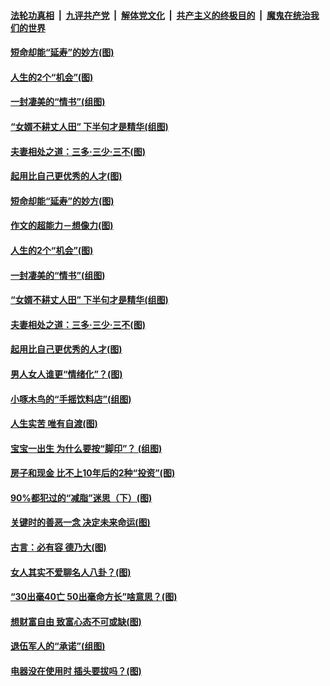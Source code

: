 

####  [法轮功真相](../../../../basic/blob/master/README.md?t=03301601) &nbsp;|&nbsp; [九评共产党](../../../../9ping.md/blob/master/README.md?t=03301601) &nbsp;|&nbsp; [解体党文化](../../../../jtdwh.md/blob/master/README.md?t=03301601)  &nbsp;|&nbsp; [共产主义的终极目的](../../../../gczydzjmd.md/blob/master/README.md?t=03301601) &nbsp;|&nbsp; [魔鬼在统治我们的世界](../../../../mgztzwmdsj.md/blob/master/README.md?t=03301601) 

#### [短命却能“延寿”的妙方(图)](../pages/p8/965789.md?t=03301601) 

#### [人生的2个“机会”(图)](../pages/p8/966530.md?t=03301601) 

#### [一封凄美的“情书”(组图)](../pages/p8/966518.md?t=03301601) 

#### [“女婿不耕丈人田” 下半句才是精华(组图)](../pages/p8/966916.md?t=03301601) 

#### [夫妻相处之道：三多‧三少‧三不(图)](../pages/p8/966524.md?t=03301601) 

#### [起用比自己更优秀的人才(图)](../pages/p8/966517.md?t=03301601) 

#### [短命却能“延寿”的妙方(图)](../pages/p8/965789.md?t=03301601) 

#### [作文的超能力－想像力(图)](../pages/p8/967109.md?t=03301601) 

#### [人生的2个“机会”(图)](../pages/p8/966530.md?t=03301601) 

#### [一封凄美的“情书”(组图)](../pages/p8/966518.md?t=03301601) 

#### [“女婿不耕丈人田” 下半句才是精华(组图)](../pages/p8/966916.md?t=03301601) 

#### [夫妻相处之道：三多‧三少‧三不(图)](../pages/p8/966524.md?t=03301601) 

#### [起用比自己更优秀的人才(图)](../pages/p8/966517.md?t=03301601) 

#### [男人女人谁更“情绪化”？(图)](../pages/p8/966962.md?t=03301601) 

#### [小啄木鸟的“手摇饮料店”(组图)](../pages/p8/966944.md?t=03301601) 

#### [人生实苦 唯有自渡(图)](../pages/p8/966742.md?t=03301601) 

#### [宝宝一出生 为什么要按“脚印”？ (组图)](../pages/p8/966495.md?t=03301601) 

#### [房子和现金 比不上10年后的2种“投资”(图)](../pages/p8/966881.md?t=03301601) 

#### [90%都犯过的“减脂”迷思（下）(图)](../pages/p8/966818.md?t=03301601) 

#### [关键时的善恶一念 决定未来命运(图)](../pages/p8/935513.md?t=03301601) 

#### [古言：必有容 德乃大(图)](../pages/p8/965996.md?t=03301601) 

#### [女人其实不爱聊名人八卦？(图)](../pages/p8/966732.md?t=03301601) 

#### [“30出毫40亡 50出毫命方长”啥意思？(图)](../pages/p8/966719.md?t=03301601) 

#### [想财富自由 致富心态不可或缺(图)](../pages/p8/966698.md?t=03301601) 

#### [退伍军人的“承诺”(组图)](../pages/p8/965778.md?t=03301601) 

#### [电器没在使用时 插头要拔吗？(图)](../pages/p8/966498.md?t=03301601) 

